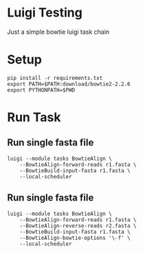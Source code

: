 # Luigi Testing

Just a simple bowtie luigi task chain

# Setup

```
pip install -r requirements.txt
export PATH=$PATH:download/bowtie2-2.2.6
export PYTHONPATH=$PWD
```

# Run Task

## Run single fasta file

```
luigi --module tasks BowtieAlign \
    --BowtieAlign-forward-reads r1.fasta \
    --BowtieBuild-input-fasta r1.fasta \
    --local-scheduler
```

## Run single fasta file

```
luigi --module tasks BowtieAlign \
    --BowtieAlign-forward-reads r1.fasta \
    --BowtieAlign-reverse-reads r2.fasta \
    --BowtieBuild-input-fasta r1.fasta \
    --BowtieAlign-bowtie-options '\-f' \
    --local-scheduler
```
